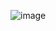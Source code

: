 ![image](https://user-images.githubusercontent.com/38088886/111623155-ebe55a00-87e1-11eb-9b43-623a979e159e.png)

